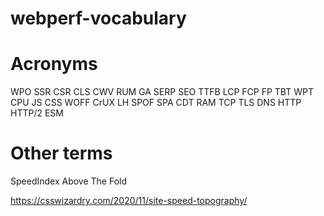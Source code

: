 # webperf-vocabulary

# Acronyms

WPO
SSR
CSR
CLS
CWV
RUM
GA
SERP
SEO
TTFB
LCP
FCP
FP
TBT
WPT
CPU
JS
CSS
WOFF
CrUX
LH
SPOF
SPA
CDT
RAM
TCP
TLS
DNS
HTTP
HTTP/2
ESM

# Other terms

SpeedIndex
Above The Fold

https://csswizardry.com/2020/11/site-speed-topography/
